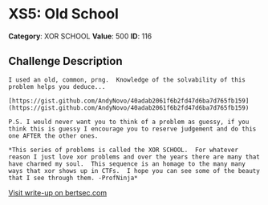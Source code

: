 # XS5: Old School
**Category**: XOR SCHOOL
**Value**: 500
**ID**: 116

## Challenge Description
```
I used an old, common, prng.  Knowledge of the solvability of this problem helps you deduce...

[https://gist.github.com/AndyNovo/40adab2061f6b2fd47d6ba7d765fb159](https://gist.github.com/AndyNovo/40adab2061f6b2fd47d6ba7d765fb159)

P.S. I would never want you to think of a problem as guessy, if you think this is guessy I encourage you to reserve judgement and do this one AFTER the other ones.

*This series of problems is called the XOR SCHOOL.  For whatever reason I just love xor problems and over the years there are many that have charmed my soul.  This sequence is an homage to the many many ways that xor shows up in CTFs.  I hope you can see some of the beauty that I see through them. -ProfNinja*
```

[Visit write-up on bertsec.com](https://bertsec.com/xs5:-old-school)
